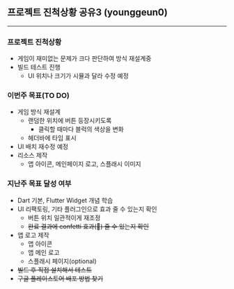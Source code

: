 ## 프로젝트 진척상황 공유3 (younggeun0)

---

### 프로젝트 진척상황

* 게임이 재미없는 문제가 크다 판단하여 방식 재설계중
* 빌드 테스트 진행
  * UI 위치나 크기가 시뮬과 달라 수정 예정

### 이번주 목표(TO DO)

* 게임 방식 재설계
  * 랜덤한 위치에 버튼 등장시키도록
    * 클릭할 때마다 블럭의 색상을 변화
  * 헤더바에 타임 표시
* UI 배치 재수정 예정
* 리소스 제작
  * 앱 아이콘, 메인페이지 로고, 스플래시 이미지

### 지난주 목표 달성 여부

* Dart 기본, Flutter Widget 개념 학습
* UI 리팩토링, 기타 플러그인으로 효과 줄 수 있는지 확인
  * 버튼 위치 일관적이게 재조정
  * ~~완료 결과에 confetti 효과(🎉) 줄 수 있는지 확인~~
* 앱 로고 제작
  * 앱 아이콘
  * 앱 메인 로고
  * 스플래시 페이지(optional)
* ~~빌드 후 직접 설치해서 테스트~~
* ~~구글 플레이스토어 배포 방법 찾기~~
